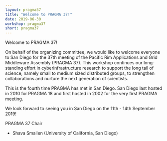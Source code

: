 ```yaml
---
layout: pragma37
title: "Welcome to PRAGMA 37!"
date: 2019-06-30
workshop: pragma37
short: pragma37
---
```


<div class="border37">Welcome to PRAGMA 37!</div>

On behalf of the organizing committee, we would like to welcome everyone to San Diego for the 37th meeting of the Pacific Rim Applications and Grid Middleware Assembly (PRAGMA 37). This workshop continues our long-standing effort in cyberinfrastructure research to support the long tail of science, namely small to medium sized distributed groups, to strengthen collaborations and nurture the next generation of scientists.

<!-- The theme for the PRAGMA 37 workshop is TBD. -->

This is the fourth time PRAGMA has met in San Diego. San Diego last hosted
in 2010 for PRAGMA 18 and first hosted in 2002 for the very first PRAGMA
meeting.

We look forward to seeing you in San Diego on the 11th - 14th September 2019!

<div class="border37">PRAGMA 37 Chair</div>

- Shava Smallen (University of California, San Diego)

